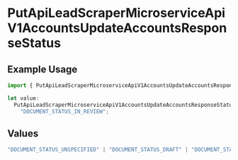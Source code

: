 # PutApiLeadScraperMicroserviceApiV1AccountsUpdateAccountsResponseStatus

## Example Usage

```typescript
import { PutApiLeadScraperMicroserviceApiV1AccountsUpdateAccountsResponseStatus } from "oppulence-backend-sdk/models/operations";

let value:
  PutApiLeadScraperMicroserviceApiV1AccountsUpdateAccountsResponseStatus =
    "DOCUMENT_STATUS_IN_REVIEW";
```

## Values

```typescript
"DOCUMENT_STATUS_UNSPECIFIED" | "DOCUMENT_STATUS_DRAFT" | "DOCUMENT_STATUS_IN_REVIEW" | "DOCUMENT_STATUS_APPROVED" | "DOCUMENT_STATUS_REJECTED" | "DOCUMENT_STATUS_EXPIRED" | "DOCUMENT_STATUS_ARCHIVED"
```